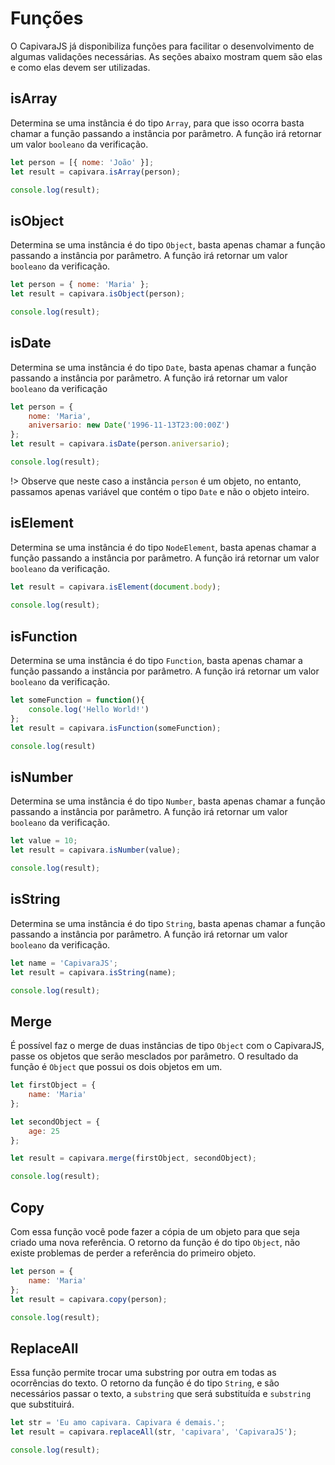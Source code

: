 # Funções

O CapivaraJS já disponibiliza funções para facilitar o desenvolvimento de algumas validações necessárias. As seções abaixo mostram quem são elas e como elas devem ser utilizadas.

## isArray

Determina se uma instância é do tipo `Array`, para que isso ocorra basta chamar a função passando a instância por parâmetro. A função irá retornar um valor `booleano` da verificação.

```js
let person = [{ nome: 'João' }];
let result = capivara.isArray(person);

console.log(result);
```

## isObject

Determina se uma instância é do tipo `Object`, basta apenas chamar a função passando a instância por parâmetro. A função irá retornar um valor `booleano` da verificação.

```js
let person = { nome: 'Maria' };
let result = capivara.isObject(person);

console.log(result);
```

## isDate

Determina se uma instância é do tipo `Date`, basta apenas chamar a função passando a instância por parâmetro. A função irá retornar um valor `booleano` da verificação

```js
let person = {
    nome: 'Maria',
    aniversario: new Date('1996-11-13T23:00:00Z')
};
let result = capivara.isDate(person.aniversario);

console.log(result);
```

!> Observe que neste caso a instância `person` é um objeto, no entanto, passamos apenas variável que contém o tipo `Date` e não o objeto inteiro.

## isElement

Determina se uma instância é do tipo `NodeElement`, basta apenas chamar a função passando a instância por parâmetro. A função irá retornar um valor `booleano` da verificação.

```js
let result = capivara.isElement(document.body);
        
console.log(result);
```

## isFunction

Determina se uma instância é do tipo `Function`, basta apenas chamar a função passando a instância por parâmetro. A função irá retornar um valor `booleano` da verificação.

```js
let someFunction = function(){
    console.log('Hello World!')
};
let result = capivara.isFunction(someFunction);

console.log(result)
```

## isNumber

Determina se uma instância é do tipo `Number`, basta apenas chamar a função passando a instância por parâmetro. A função irá retornar um valor `booleano` da verificação.

```js
let value = 10;
let result = capivara.isNumber(value);

console.log(result);
```

## isString

Determina se uma instância é do tipo `String`, basta apenas chamar a função passando a instância por parâmetro. A função irá retornar um valor `booleano` da verificação.

```js
let name = 'CapivaraJS';
let result = capivara.isString(name);

console.log(result);
```

## Merge

É possível faz o merge de duas instâncias de tipo `Object` com o CapivaraJS, passe os objetos que serão mesclados por parâmetro. O resultado da função é `Object` que possui os dois objetos em um.

``` js
let firstObject = { 
    name: 'Maria'
};

let secondObject = {
    age: 25 
};

let result = capivara.merge(firstObject, secondObject);

console.log(result);
```

## Copy
Com essa função você pode fazer a cópia de um objeto para que seja criado uma nova referência. O retorno da função é do tipo `Object`, não existe problemas de perder a referência do primeiro objeto.

``` js
let person = {
    name: 'Maria'
};
let result = capivara.copy(person);

console.log(result);
```

## ReplaceAll
Essa função permite trocar uma substring por outra em todas as ocorrências do texto. O retorno da função é do tipo `String`, e são necessários passar o texto, a `substring` que será substituída e `substring` que substituirá.

```js
let str = 'Eu amo capivara. Capivara é demais.';
let result = capivara.replaceAll(str, 'capivara', 'CapivaraJS');

console.log(result);
```
